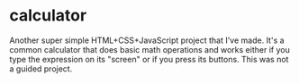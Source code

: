 # calculator
 Another super simple HTML+CSS+JavaScript project that I've made. It's a common calculator that does basic math operations and works either if you type the expression on its "screen" or if you press its buttons. This was not a guided project.
